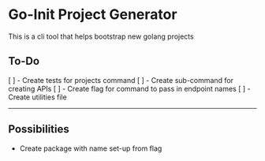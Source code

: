 # Go-Init Project Generator

This is a cli tool that helps bootstrap new golang projects

## To-Do

[ ] - Create tests for projects command
[ ] - Create sub-command for creating APIs
[ ] - Create flag for command to pass in endpoint names
[ ] - Create utilities file

---

## Possibilities 
- Create package with name set-up from flag